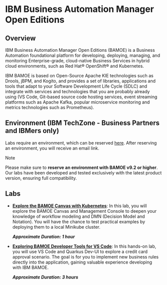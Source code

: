 # IBM Business Automation Manager Open Editions

## Overview

IBM Business Automation Manager Open Editions (BAMOE) is a Business Automation foundational platform for developing, deploying, managing, and monitoring Enterprise-grade, cloud-native Business Services in hybrid cloud environments, such as Red Hat® OpenShift® and Kubernetes.

IBM BAMOE is based on Open-Source Apache KIE technologies such as Drools, jBPM, and Kogito, and provides a set of libraries, applications and tools that adapt to your Software Development Life Cycle (SDLC) and integrate with services and technologies that you are probably already using (VS Code, Git-based source code hosting services, event streaming platforms such as Apache Kafka, popular microservice monitoring and metrics technologies such as Prometheus).

## Environment (IBM TechZone - Business Partners and IBMers only)

Labs require an environment, which can be reserved [here](https://techzone.ibm.com/collection/ibm-business-automation-manager-open-editions-environment/environments). After reserving an environment, you will receive an email link.

> [!NOTE]
>
> Please make sure to **reserve an environment with BAMOE v9.2 or higher**. Our labs have been developed and tested exclusively with the latest product version, ensuring full compatibility.

## Labs

- [**Explore the BAMOE Canvas with Kubernetes**](Lab%2001%20-%20Explore%20the%20BAMOE%20Canvas%20with%20Kubernetes%20v1.0.0.pdf): In this lab, you will explore the BAMOE Canvas and Management Console to deepen your knowledge of workflow modeling and DMN (Decision Model and Notation). You will have the chance to test practical examples by deploying them to a local Minikube cluster.

  ***Approximate Duration: 1 hour***
- [**Exploring BAMOE Developer Tools for VS Code**](Lab%2002%20-%20Exploring%20BAMOE%20Developer%20Tools%20for%20VS%20Code%20v1.0.0.pdf): In this hands-on lab, you will use VS Code and Quarkus Dev-UI to explore a credit card approval scenario. The goal is for you to implement new business rules directly into the application, gaining valuable experience developing with IBM BAMOE.

  ***Approximate Duration: 3 hours***
